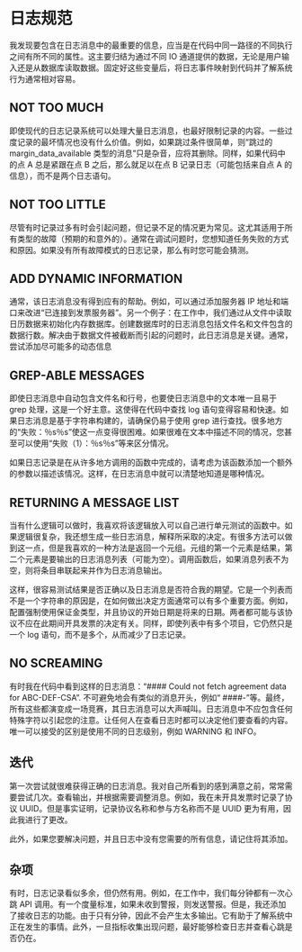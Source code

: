 # 日志规范

我发现要包含在日志消息中的最重要的信息，应当是在代码中同一路径的不同执行之间有所不同的属性。这主要归结为通过不同 IO 通道提供的数据，无论是用户输入还是从数据库读取数据。固定好这些变量后，将日志事件映射到代码并了解系统行为通常相对容易。

## NOT TOO MUCH

即使现代的日志记录系统可以处理大量日志消息，也最好限制记录的内容。一些过度记录的最坏情况也没有什么价值。例如，如果跳过条件很简单，则“跳过的 margin_data_available 类型的消息”只是杂音，应将其删除。同样，如果代码中的点 A 总是紧跟在点 B 之后，那么就足以在点 B 记录日志（可能包括来自点 A 的信息），而不是两个日志语句。

## NOT TOO LITTLE

尽管有时记录过多有时会引起问题，但记录不足的情况更为常见。这尤其适用于所有类型的故障（预期的和意外的）。通常在调试问题时，您想知道任务失败的方式和原因。如果没有所有故障模式的日志记录，那么有时您可能会猜测。

## ADD DYNAMIC INFORMATION

通常，该日志消息没有得到应有的帮助。例如，可以通过添加服务器 IP 地址和端口来改进“已连接到发票服务器”。另一个例子：在工作中，我们通过从文件中读取日历数据来初始化内存数据库。创建数据库时的日志消息包括文件名和文件包含的数据行数。解决由于数据文件被截断而引起的问题时，此日志消息是关键。通常，尝试添加尽可能多的动态信息

## GREP-ABLE MESSAGES

即使日志消息中自动包含文件名和行号，也要使日志消息中的文本唯一且易于 grep 处理，这是一个好主意。这使得在代码中查找 log 语句变得容易和快速。如果日志消息是基于字符串构建的，请确保仍易于使用 grep 进行查找。很多地方的“失败：％s％s”使这一点变得很困难。如果很难在文本中描述不同的情况，您甚至可以使用“失败（1）：％s％s”等来区分情况。

如果日志记录是在从许多地方调用的函数中完成的，请考虑为该函数添加一个额外的参数以描述该情况。这样，在日志消息中就可以清楚地知道是哪种情况。

## RETURNING A MESSAGE LIST

当有什么逻辑可以做时，我喜欢将该逻辑放入可以自己进行单元测试的函数中。如果逻辑很复杂，我还想生成一些日志消息，解释所采取的决定。有很多方法可以做到这一点，但是我喜欢的一种方法是返回一个元组。元组的第一个元素是结果，第二个元素是要输出的日志消息列表（可能为空）。调用函数后，如果消息列表不为空，则将条目串联起来并作为日志消息输出。

这样，很容易测试结果是否正确以及日志消息是否符合我的期望。它是一个列表而不是一个字符串的原因是，在如何做出决定方面通常可以有多个重要方面。例如，配置强制使用保证金类型，并且协议的开始日期是将来的日期。两者都可能与该协议不应在此期间开具发票的决定有关。同样，即使列表中有多个项目，它仍然只是一个 log 语句，而不是多个，从而减少了日志记录。

## NO SCREAMING

有时我在代码中看到这样的日志消息：“#### Could not fetch agreement data for ABC-DEF-CSA”. 不可避免地会有类似的消息开头，例如“ ####-”等。最终，所有这些都演变成一场竞赛，其日志消息可以大声喊叫。日志消息中不应包含任何特殊字符以引起您的注意。让任何人在查看日志时都可以决定他们要查看的内容。唯一可以接受的区别是使用不同的日志级别，例如 WARNING 和 INFO。

## 迭代

第一次尝试就很难获得正确的日志消息。我对自己所看到的感到满意之前，常常需要尝试几次。查看输出，并根据需要调整消息。例如，我在未开具发票时记录了协议 UUID。但是事实证明，记录协议名称和参与方名称而不是 UUID 更为有用，因此我进行了更改。

此外，如果您要解决问题，并且日志中没有您需要的所有信息，请记住将其添加。

## 杂项

有时，日志记录看似多余，但仍然有用。例如，在工作中，我们每分钟都有一次心跳 API 调用。有一个度量标准，如果未收到警报，则发送警报。但是，我还添加了接收日志的功能。由于只有分钟，因此不会产生太多输出。它有助于了解系统中正在发生的事情。此外，一旦指标收集出现问题，最好能够检查日志并查看心跳是否仍在。

